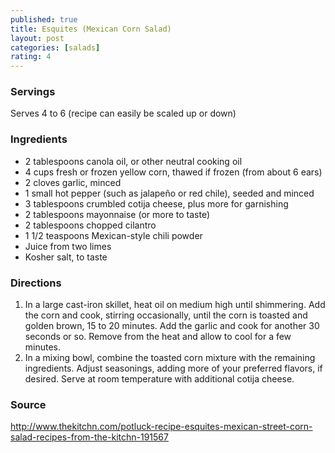 ```yaml
---
published: true
title: Esquites (Mexican Corn Salad)
layout: post
categories: [salads]
rating: 4
---
```

### Servings
Serves 4 to 6 (recipe can easily be scaled up or down)

### Ingredients
- 2 tablespoons canola oil, or other neutral cooking oil
- 4 cups fresh or frozen yellow corn, thawed if frozen (from about 6 ears)
- 2 cloves garlic, minced
- 1 small hot pepper (such as jalapeño or red chile), seeded and minced
- 3 tablespoons crumbled cotija cheese, plus more for garnishing
- 2 tablespoons mayonnaise (or more to taste)
- 2 tablespoons chopped cilantro
- 1 1/2 teaspoons Mexican-style chili powder
- Juice from two limes
- Kosher salt, to taste


### Directions
1. In a large cast-iron skillet, heat oil on medium high until shimmering. Add the corn and cook, stirring occasionally, until the corn is toasted and golden brown, 15 to 20 minutes. Add the garlic and cook for another 30 seconds or so. Remove from the heat and allow to cool for a few minutes.
2. In a mixing bowl, combine the toasted corn mixture with the remaining ingredients. Adjust seasonings, adding more of your preferred flavors, if desired. Serve at room temperature with additional cotija cheese.

### Source
<a href="http://www.thekitchn.com/potluck-recipe-esquites-mexican-street-corn-salad-recipes-from-the-kitchn-191567" target="new">http://www.thekitchn.com/potluck-recipe-esquites-mexican-street-corn-salad-recipes-from-the-kitchn-191567</a>
